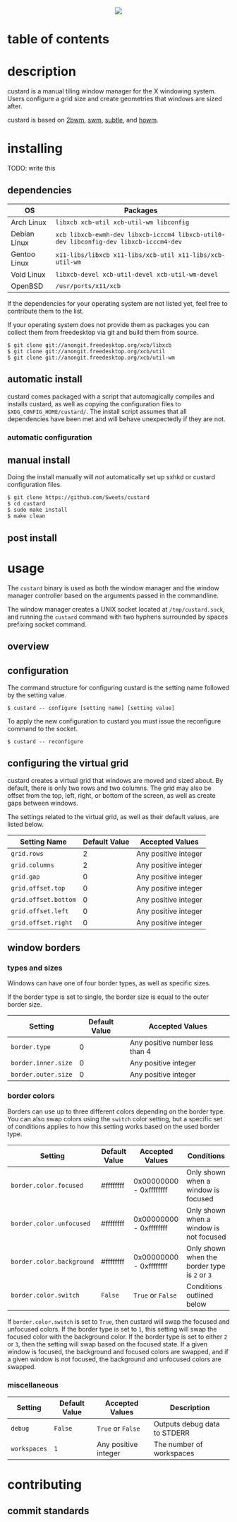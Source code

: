<div align="center">
<img src="contrib/header.png"><br>
</div>

# table of contents

# description

custard is a manual tiling window manager for the X windowing system. Users
configure a grid size and create geometries that windows are sized after.

custard is based on [2bwm](https://github.com/venam/2bwm),
[swm](https://github.com/dcat/swm), [subtle](https://subtle.subforge.org/),
and [howm](https://github.com/HarveyHunt/howm).

# installing

TODO: write this

## dependencies

|OS          |Packages                                                |
|------------|--------------------------------------------------------|
|Arch Linux  |`libxcb xcb-util xcb-util-wm libconfig`                 |
|Debian Linux|`xcb libxcb-ewmh-dev libxcb-icccm4 libxcb-util0-dev libconfig-dev libxcb-icccm4-dev`|
|Gentoo Linux|`x11-libs/libxcb x11-libs/xcb-util x11-libs/xcb-util-wm`|
|Void Linux  |`libxcb-devel xcb-util-devel xcb-util-wm-devel`         |
|OpenBSD     |`/usr/ports/x11/xcb`                                    |

If the dependencies for your operating system are not listed yet, feel free to
contribute them to the list.

If your operating system does not provide them as packages you can collect
them from freedesktop via git and build them from source.

```
$ git clone git://anongit.freedesktop.org/xcb/libxcb
$ git clone git://anongit.freedesktop.org/xcb/util
$ git clone git://anongit.freedesktop.org/xcb/util-wm
```

## automatic install

custard comes packaged with a script that automagically compiles and installs
custard, as well as copying the configuration files to
`$XDG_CONFIG_HOME/custard/`. The install script assumes that all dependencies
have been met and will behave unexpectedly if they are not.

### automatic configuration

## manual install

Doing the install manually will *not* automatically set up sxhkd or
custard configuration files.

```
$ git clone https://github.com/Sweets/custard
$ cd custard
$ sudo make install
$ make clean
```

## post install

# usage

The `custard` binary is used as both the window manager and the window manager
controller based on the arguments passed in the commandline.

The window manager creates a UNIX socket located at `/tmp/custard.sock`, and
running the `custard` command with two hyphens surrounded by spaces prefixing
socket command.

## overview

## configuration

The command structure for configuring custard is the setting name followed
by the setting value.

```
$ custard -- configure [setting name] [setting value]
```

To apply the new configuration to custard you must issue the reconfigure command
to the socket.

```
$ custard -- reconfigure
```

## configuring the virtual grid

custard creates a virtual grid that windows are moved and sized about. By default, there is only two rows and two columns. The grid may also be offset from the top, left, right, or bottom of the screen, as well as create gaps between windows.

The settings related to the virtual grid, as well as their default values, are listed below.

|Setting Name|Default Value|Accepted Values|
|-|-|-|
|`grid.rows`|2|Any positive integer|
|`grid.columns`|2|Any positive integer|
|`grid.gap`|0|Any positive integer|
|`grid.offset.top`|0|Any positive integer|
|`grid.offset.bottom`|0|Any positive integer|
|`grid.offset.left`|0|Any positive integer|
|`grid.offset.right`|0|Any positive integer|

## window borders

### types and sizes

Windows can have one of four border types, as well as specific sizes.

If the border type is set to single, the border size is equal to the outer border
size.

|Setting|Default Value|Accepted Values|
|-|-|-|
|`border.type`|0|Any positive number less than 4|
|`border.inner.size`|0|Any positive integer|
|`border.outer.size`|0|Any positive integer|

### border colors

Borders can use up to three different colors depending on the border type. You can also swap colors using the `switch` color setting, but a specific set of conditions applies to how this setting works based on the used border type.

|Setting|Default Value|Accepted Values|Conditions|
|-|-|-|-|
|`border.color.focused`|#ffffffff|0x00000000 - 0xffffffff|Only shown when a window is focused|
|`border.color.unfocused`|#ffffffff|0x00000000 - 0xffffffff|Only shown when a window is not focused|
|`border.color.background`|#ffffffff|0x00000000 - 0xffffffff|Only shown when the border type is `2` or `3`|
|`border.color.switch`|`False`|`True` or `False`|Conditions outlined below|

If `border.color.switch` is set to `True`, then custard will swap the focused and unfocused colors. If the border type is set to `1`, this setting will swap the focused color with the background color. If the border type is set to either `2` or `3`, then the setting will swap based on the focused state. If a given window is focused, the background and focused colors are swapped, and if a given window is not focused, the background and unfocused colors are swapped.

### miscellaneous

|Setting|Default Value|Accepted Values|Description|
|-|-|-|-|
|`debug`|`False`|`True` or `False`|Outputs debug data to STDERR|
|`workspaces`|`1`|Any positive integer|The number of workspaces|

# contributing

## commit standards
